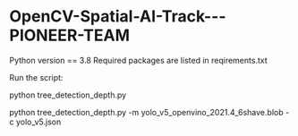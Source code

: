 # OpenCV-Spatial-AI-Track---PIONEER-TEAM



Python version == 3.8
Required packages are listed in reqirements.txt

Run the script:

python tree_detection_depth.py

python tree_detection_depth.py -m yolo_v5_openvino_2021.4_6shave.blob -c yolo_v5.json
